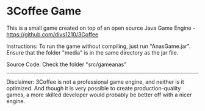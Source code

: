 3Coffee Game
=======
This is a small game created on top of an open source Java Game Engine - https://github.com/divs1210/3Coffee

Instructions:
To run the game without compiling, just run "AnasGame.jar". Ensure that the folder "media" is in the same directory as the jar file.

Source Code:
Check the folder "src/gameanas"
________________________________________________________________________
Disclaimer:
3Coffee is not a professional game engine, and neither is it optimized.
And though it is very possible to create production-quality games, a more skilled developer would
probably be better off with a nicer engine.
